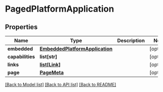 # PagedPlatformApplication

## Properties
Name | Type | Description | Notes
------------ | ------------- | ------------- | -------------
**embedded** | [**EmbeddedPlatformApplication**](EmbeddedPlatformApplication.md) |  | [optional] 
**capabilities** | **list[str]** |  | [optional] 
**links** | [**list[Link]**](Link.md) |  | [optional] 
**page** | [**PageMeta**](PageMeta.md) |  | [optional] 

[[Back to Model list]](../README.md#documentation-for-models) [[Back to API list]](../README.md#documentation-for-api-endpoints) [[Back to README]](../README.md)


